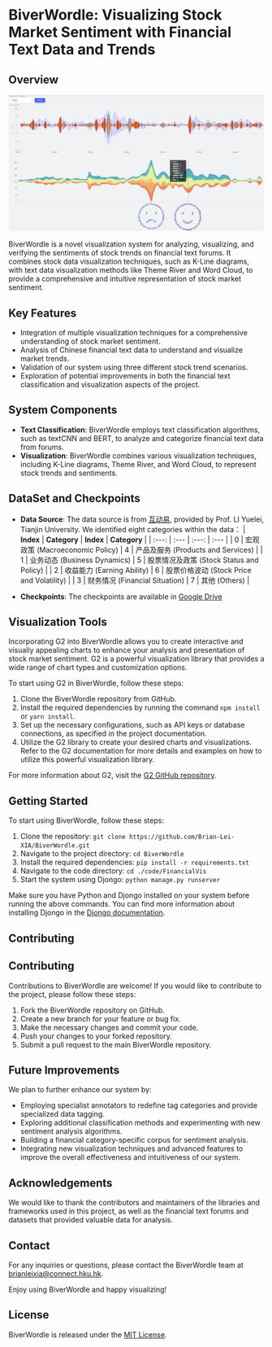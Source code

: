 # BiverWordle: Visualizing Stock Market Sentiment with Financial Text Data and Trends

## Overview

![Overview of visualization method BiverWordle, using example stock 002594 BYD](https://github.com/Brian-Lei-XIA/BiverWordle/blob/main/images/overview.png)

BiverWordle is a novel visualization system for analyzing, visualizing, and verifying the sentiments of stock trends on financial text forums. It combines stock data visualization techniques, such as K-Line diagrams, with text data visualization methods like Theme River and Word Cloud, to provide a comprehensive and intuitive representation of stock market sentiment.

## Key Features

- Integration of multiple visualization techniques for a comprehensive understanding of stock market sentiment.
- Analysis of Chinese financial text data to understand and visualize market trends.
- Validation of our system using three different stock trend scenarios.
- Exploration of potential improvements in both the financial text classification and visualization aspects of the project.

## System Components

- **Text Classification**: BiverWordle employs text classification algorithms, such as textCNN and BERT, to analyze and categorize financial text data from forums.
- **Visualization**: BiverWordle combines various visualization techniques, including K-Line diagrams, Theme River, and Word Cloud, to represent stock trends and sentiments.

## DataSet and Checkpoints

- **Data Source**: The data source is from [互动易](http://irm.cninfo.com.cn/), provided by Prof. LI Yuelei, Tianjin University.
  We identified eight categories within the data：
| **Index** | **Category** | **Index** | **Category** |
| :---: | :--- | :---: | :--- |
| 0 | 宏观政策 (Macroeconomic Policy) | 4 | 产品及服务 (Products and Services) |
| 1 | 业务动态 (Business Dynamics) | 5 | 股票情况及政策 (Stock Status and Policy) |
| 2 | 收益能力 (Earning Ability) | 6 | 股票价格波动 (Stock Price and Volatility) |
| 3 | 财务情况 (Financial Situation) | 7 | 其他 (Others) |

- **Checkpoints**: The checkpoints are available in [Google Drive](https://drive.google.com/drive/folders/1RFiNWpuEYn4JRTJFYmAz6n27v46yPPbz?usp=drive_link)

## Visualization Tools

Incorporating G2 into BiverWordle allows you to create interactive and visually appealing charts to enhance your analysis and presentation of stock market sentiment. G2 is a powerful visualization library that provides a wide range of chart types and customization options.

To start using G2 in BiverWordle, follow these steps:

1. Clone the BiverWordle repository from GitHub.
2. Install the required dependencies by running the command `npm install` or `yarn install`.
3. Set up the necessary configurations, such as API keys or database connections, as specified in the project documentation.
4. Utilize the G2 library to create your desired charts and visualizations. Refer to the G2 documentation for more details and examples on how to utilize this powerful visualization library.

For more information about G2, visit the [G2 GitHub repository](https://github.com/antvis/g2).

## Getting Started

To start using BiverWordle, follow these steps:

1. Clone the repository: `git clone https://github.com/Brian-Lei-XIA/BiverWordle.git`
2. Navigate to the project directory: `cd BiverWordle`
3. Install the required dependencies: `pip install -r requirements.txt`
4. Navigate to the code directory: `cd ./code/FinancialVis`
5. Start the system using Djongo: `python manage.py runserver`

Make sure you have Python and Djongo installed on your system before running the above commands. You can find more information about installing Djongo in the [Djongo documentation](https://www.djongomapper.com/get-started/).

## Contributing

## Contributing

Contributions to BiverWordle are welcome! If you would like to contribute to the project, please follow these steps:

1. Fork the BiverWordle repository on GitHub.
2. Create a new branch for your feature or bug fix.
3. Make the necessary changes and commit your code.
4. Push your changes to your forked repository.
5. Submit a pull request to the main BiverWordle repository.

## Future Improvements

We plan to further enhance our system by:

- Employing specialist annotators to redefine tag categories and provide specialized data tagging.
- Exploring additional classification methods and experimenting with new sentiment analysis algorithms.
- Building a financial category-specific corpus for sentiment analysis.
- Integrating new visualization techniques and advanced features to improve the overall effectiveness and intuitiveness of our system.

## Acknowledgements

We would like to thank the contributors and maintainers of the libraries and frameworks used in this project, as well as the financial text forums and datasets that provided valuable data for analysis.

## Contact

For any inquiries or questions, please contact the BiverWordle team at [brianleixia@connect.hku.hk](mailto:brianleixia@connect.hku.hk).

Enjoy using BiverWordle and happy visualizing!

## License

BiverWordle is released under the [MIT License](LICENSE).
